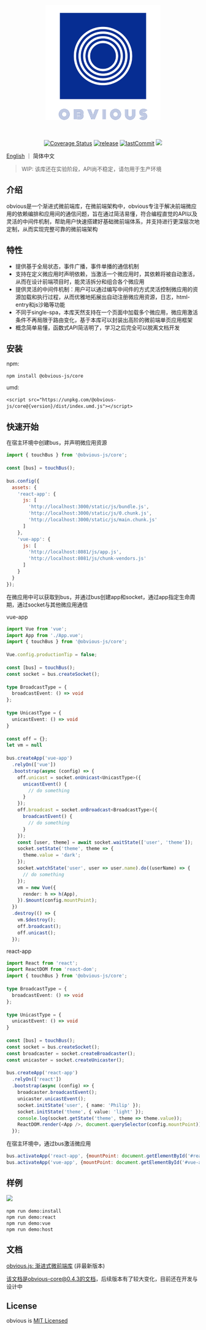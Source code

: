 <div align="center">
  <img style="margin: 16px" width=300 height=300 src="docs/_media/logo_transparent.svg" />
  <br><br>

  [![Coverage Status](https://coveralls.io/repos/github/obvious-js/obvious/badge.svg?branch=master)](https://coveralls.io/github/obvious-js/obvious?branch=master) [![release](https://img.shields.io/github/release/obvious-js/obvious.svg)](https://github.com/obvious-js/obvious/releases) [![lastCommit](https://img.shields.io/github/last-commit/obvious-js/obvious)](https://github.com/obvious-js/obvious/commits/master) [![](https://img.shields.io/badge/document-english-brightgreen)](https://github.com/obvious-js/obvious/blob/master/README.md)
</div>

[English](https://github.com/obvious-js/obvious/blob/master/README.md) ｜ 简体中文

> WIP: 该库还在实验阶段，API尚不稳定，请勿用于生产环境

## 介绍
obvious是一个渐进式微前端库，在微前端架构中，obvious专注于解决前端微应用的依赖编排和应用间的通信问题，旨在通过简洁易懂，符合编程直觉的API以及灵活的中间件机制，帮助用户快速搭建好基础微前端体系，并支持进行更深层次地定制，从而实现完整可靠的微前端架构

## 特性
- 提供基于全局状态，事件广播，事件单播的通信机制
- 支持在定义微应用时声明依赖，当激活一个微应用时，其依赖将被自动激活，从而在设计前端项目时，能灵活拆分和组合各个微应用
- 提供灵活的中间件机制：用户可以通过编写中间件的方式灵活控制微应用的资源加载和执行过程，从而优雅地拓展出自动注册微应用资源，日志，html-entry和js沙箱等功能
- 不同于single-spa，本库天然支持在一个页面中加载多个微应用，微应用激活条件不再局限于路由变化，基于本库可以封装出高阶的微前端单页应用框架
- 概念简单易懂，函数式API简洁明了，学习之后完全可以脱离文档开发

## 安装
npm: 

`npm install @obvious-js/core`

umd:

`<script src="https://unpkg.com/@obvious-js/core@{version}/dist/index.umd.js"></script>`

## 快速开始
在宿主环境中创建bus，并声明微应用资源
```js
import { touchBus } from '@obvious-js/core';

const [bus] = touchBus();

bus.config({
  assets: {
    'react-app': {
      js: [
        'http://localhost:3000/static/js/bundle.js',
        'http://localhost:3000/static/js/0.chunk.js',
        'http://localhost:3000/static/js/main.chunk.js'
      ]
    },
    'vue-app': {
      js: [
        'http://localhost:8081/js/app.js',
        'http://localhost:8081/js/chunk-vendors.js'
      ]
    }
  }
});
```

在微应用中可以获取到bus，并通过bus创建app和socket，通过app指定生命周期，通过socket与其他微应用通信

vue-app
```ts
import Vue from 'vue';
import App from './App.vue';
import { touchBus } from '@obvious-js/core';

Vue.config.productionTip = false;

const [bus] = touchBus();
const socket = bus.createSocket();

type BroadcastType = {
  broadcastEvent: () => void
};

type UnicastType = {
  unicastEvent: () => void
}

const off = {};
let vm = null

bus.createApp('vue-app')
  .relyOn(['vue'])
  .bootstrap(async (config) => {
    off.unicast = socket.onUnicast<UnicastType>({
      unicastEvent() {
        // do something
      }
    });
    off.broadcast = socket.onBroadcast<BroadcastType>({
      broadcastEvent() {
        // do something
      }
    });
    const [user, theme] = await socket.waitState(['user', 'theme']);
    socket.setState('theme', theme => {
      theme.value = 'dark';
    });
    socket.watchState('user', user => user.name).do((userName) => {
      // do something
    });
    vm = new Vue({
      render: h => h(App),
    }).$mount(config.mountPoint);
  })
  .destroy(() => {
    vm.$destroy();
    off.broadcast();
    off.unicast();
  });
```

react-app
```ts
import React from 'react';
import ReactDOM from 'react-dom';
import { touchBus } from '@obvious-js/core';

type BroadcastType = {
  broadcastEvent: () => void
};

type UnicastType = {
  unicastEvent: () => void
}

const [bus] = touchBus();
const socket = bus.createSocket();
const broadcaster = socket.createBroadcaster();
const unicaster = socket.createUnicaster();

bus.createApp('react-app')
  .relyOn(['react'])
  .bootstrap(async (config) => {
    broadcaster.broadcastEvent();
    unicaster.unicastEvent();
    socket.initState('user', { name: 'Philip' });
    socket.initState('theme', { value: 'light' });
    console.log(socket.getState('theme', theme => theme.value));
    ReactDOM.render(<App />, document.querySelector(config.mountPoint));
  });
```

在宿主环境中，通过bus激活微应用
```js
bus.activateApp('react-app', {mountPoint: document.getElementById('#react-app')});
bus.activateApp('vue-app', {mountPoint: document.getElementById('#vue-app')});
```

## 样例
![](docs/_media/tutorial-target.gif)

```
npm run demo:install
npm run demo:react
npm run demo:vue
npm run demo:host
```

## 文档
[obvious.js: 渐进式微前端库](https://obviousjs.github.io/obvious/#/) (非最新版本)

该文档是obvious-core@0.4.3的文档，后续版本有了较大变化，目前还在开发与设计中

## License
obvious is [MIT Licensed](https://github.com/obvious-js/obvious/blob/master/LICENSE)

